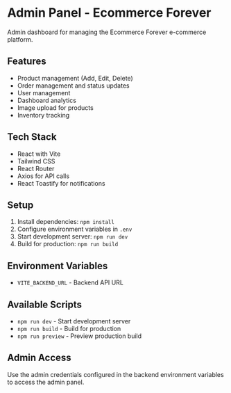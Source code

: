 # Admin Panel - Ecommerce Forever

Admin dashboard for managing the Ecommerce Forever e-commerce platform.

## Features
- Product management (Add, Edit, Delete)
- Order management and status updates
- User management
- Dashboard analytics
- Image upload for products
- Inventory tracking

## Tech Stack
- React with Vite
- Tailwind CSS
- React Router
- Axios for API calls
- React Toastify for notifications

## Setup
1. Install dependencies: `npm install`
2. Configure environment variables in `.env`
3. Start development server: `npm run dev`
4. Build for production: `npm run build`

## Environment Variables
- `VITE_BACKEND_URL` - Backend API URL

## Available Scripts
- `npm run dev` - Start development server
- `npm run build` - Build for production
- `npm run preview` - Preview production build

## Admin Access
Use the admin credentials configured in the backend environment variables to access the admin panel.